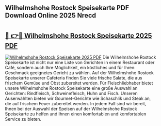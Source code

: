 ## Wilhelmshohe Rostock Speisekarte PDF Download Online 2025 Nrecd

# <h2><a href="http://gcaenm.nevu.top/?p=Wilhelmshohe+Rostock+Speisekarte">🔗 👉🔴 Wilhelmshohe Rostock Speisekarte 2025 PDF</a></h2>

[![Wilhelmshohe Rostock Speisekarte 2025 PDF](https://i.imgur.com/dBaPXMq.png)](http://gcaenm.nevu.top/?p=Wilhelmshohe+Rostock+Speisekarte)
Die Wilhelmshohe Rostock Speisekarte ist nicht nur eine Liste von Gerichten in einem Restaurant oder Café, sondern auch Ihre Möglichkeit, ein köstliches und für Ihren Geschmack geeignetes Gericht zu wählen. Auf der Wilhelmshohe Rostock Speisekarte unserer Cafeteria finden Sie viele frische Salate, die aus frischem Gemüse und Obst zubereitet werden. Für Fleischliebhaber bietet unsere Wilhelmshohe Rostock Speisekarte eine große Auswahl an Gerichten: Rindfleisch, Schweinefleisch, Huhn und Fisch. Unseren Auserwählten bieten wir Gourmet-Gerichte wie Schaschlik und Steak an, die auf frischem Feuer zubereitet werden. In jedem Fall sind wir bereit, Ihnen bei der Auswahl der Speisen auf der Wilhelmshohe Rostock Speisekarte zu helfen und Ihnen einen komfortablen und komfortablen Service zu bieten.
